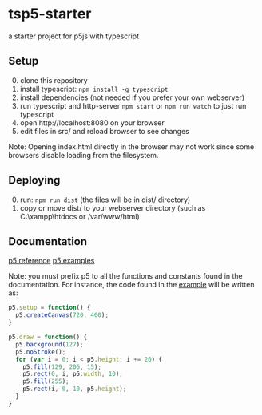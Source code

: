 # tsp5-starter
a starter project for p5js with typescript

## Setup
0. clone this repository
1. install typescript:
```npm install -g typescript```
2. install dependencies (not needed if you prefer your own webserver)
3. run typescript and http-server
```npm start``` or ```npm run watch``` to just run typescript
4. open http://localhost:8080 on your browser
5. edit files in src/ and reload browser to see changes

Note: Opening index.html directly in the browser may not work since some browsers disable loading from the filesystem.

## Deploying
0. run: ```npm run dist``` (the files will be in dist/ directory)
1. copy or move dist/ to your webserver directory (such as C:\xampp\htdocs or /var/www/html)

## Documentation
[p5 reference](https://p5js.org/reference/)
[p5 examples](https://p5js.org/examples/)

Note: you must prefix p5 to all the functions and constants
found in the documentation. For instance, the code found
in the [example](https://p5js.org/examples/structure-width-and-height.html) will be written as:
```javascript
p5.setup = function() {
  p5.createCanvas(720, 400);
}

p5.draw = function() {
  p5.background(127);
  p5.noStroke();
  for (var i = 0; i < p5.height; i += 20) {
    p5.fill(129, 206, 15);
    p5.rect(0, i, p5.width, 10);
    p5.fill(255);
    p5.rect(i, 0, 10, p5.height);
  }
}
```

